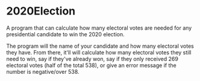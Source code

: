 # 2020Election
A program that can calculate how many electoral votes are needed for any presidential candidate to win the 2020 election. 

The program will the name of your candidate and how many electoral votes they have. From there, it'll will calculate how many electoral votes they still need to win, say if they've already won, say if they only received 269 electoral votes (half of the total 538), or give an error message if the number is negative/over 538. 
